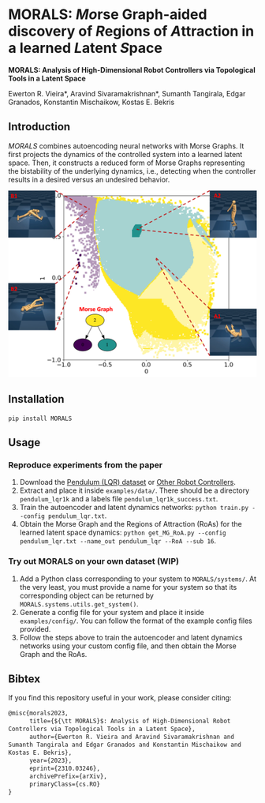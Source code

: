 # MORALS:  *Mo*rse Graph-aided discovery of *R*egions of *A*ttraction in a learned *L*atent *S*pace 

**MORALS: Analysis of High-Dimensional Robot Controllers via Topological Tools in a Latent Space**

Ewerton R. Vieira*, Aravind Sivaramakrishnan*, Sumanth Tangirala, Edgar Granados, Konstantin Mischaikow, Kostas E. Bekris

## Introduction
_MORALS_ combines autoencoding neural networks with Morse Graphs. It first projects the dynamics of the controlled system into a learned latent space. Then, it constructs a reduced form of Morse Graphs representing the bistability of the underlying dynamics, i.e., detecting when the controller results in a desired versus an undesired behavior.

![alt text](intro-figure.png)

## Installation
```
pip install MORALS
```

## Usage

### Reproduce experiments from the paper
1. Download the [Pendulum (LQR) dataset](https://drive.google.com/file/d/1C2SgOQiMpAkpjD-_WJykARZnUYduaL02/view?usp=sharing) or [Other Robot Controllers](https://archive.cs.rutgers.edu/archive/a/2024/MORALS/).
2. Extract and place it inside `examples/data/`. There should be a directory `pendulum_lqr1k` and a labels file `pendulum_lqr1k_success.txt`.
3. Train the autoencoder and latent dynamics networks: `python train.py --config pendulum_lqr.txt`.
4. Obtain the Morse Graph and the Regions of Attraction (RoAs) for the learned latent space dynamics: `python get_MG_RoA.py --config pendulum_lqr.txt --name_out pendulum_lqr --RoA --sub 16`.

### Try out MORALS on your own dataset (WIP)
1. Add a Python class corresponding to your system to `MORALS/systems/`. At the very least, you must provide a name for your system so that its corresponding object can be returned by `MORALS.systems.utils.get_system()`.
2. Generate a config file for your system and place it inside `examples/config/`. You can follow the format of the example config files provided.
3. Follow the steps above to train the autoencoder and latent dynamics networks using your custom config file, and then obtain the Morse Graph and the RoAs.

## Bibtex
If you find this repository useful in your work, please consider citing:
```
@misc{morals2023,
      title={${\tt MORALS}$: Analysis of High-Dimensional Robot Controllers via Topological Tools in a Latent Space}, 
      author={Ewerton R. Vieira and Aravind Sivaramakrishnan and Sumanth Tangirala and Edgar Granados and Konstantin Mischaikow and Kostas E. Bekris},
      year={2023},
      eprint={2310.03246},
      archivePrefix={arXiv},
      primaryClass={cs.RO}
}
```

